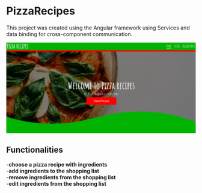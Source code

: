 # PizzaRecipes

This project was created using the Angular framework using Services and data binding for cross-component communication.

![Pizza recipes home page](pizza_recipes.png)

## Functionalities

-**choose a pizza recipe with ingredients**  
-**add ingredients to the shopping list**  
-**remove ingredients from the shopping list**  
-**edit ingredients from the shopping list**
